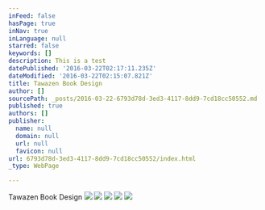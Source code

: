 ```yaml
---
inFeed: false
hasPage: true
inNav: true
inLanguage: null
starred: false
keywords: []
description: This is a test
datePublished: '2016-03-22T02:17:11.235Z'
dateModified: '2016-03-22T02:15:07.821Z'
title: Tawazen Book Design
author: []
sourcePath: _posts/2016-03-22-6793d78d-3ed3-4117-8dd9-7cd18cc50552.md
published: true
authors: []
publisher:
  name: null
  domain: null
  url: null
  favicon: null
url: 6793d78d-3ed3-4117-8dd9-7cd18cc50552/index.html
_type: WebPage

---
```

Tawazen Book Design
![](https://the-grid-user-content.s3-us-west-2.amazonaws.com/a1775131-a48a-45a7-8ef2-b38eb035d3c5.jpg)
![](https://the-grid-user-content.s3-us-west-2.amazonaws.com/a44a90b6-bd21-4e40-b037-ecb14f1d5032.jpg)
![](https://the-grid-user-content.s3-us-west-2.amazonaws.com/6ffbade4-6e25-4fdc-99e8-3f5b6b385cfd.jpg)
![](https://the-grid-user-content.s3-us-west-2.amazonaws.com/84c19309-15fa-4d85-aef8-961734d08581.jpg)
![](https://the-grid-user-content.s3-us-west-2.amazonaws.com/ca3e86e7-3757-49a5-bddd-d7e032c5da6b.jpg)